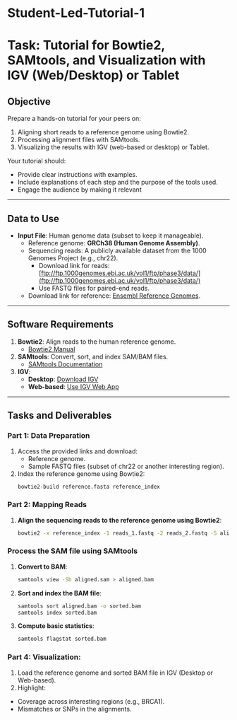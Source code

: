 # Student-Led-Tutorial-1
# Task: Tutorial for Bowtie2, SAMtools, and Visualization with IGV (Web/Desktop) or Tablet

## **Objective**
Prepare a hands-on tutorial for your peers on:
1. Aligning short reads to a reference genome using Bowtie2.
2. Processing alignment files with SAMtools.
3. Visualizing the results with IGV (web-based or desktop) or Tablet.

Your tutorial should:
- Provide clear instructions with examples.
- Include explanations of each step and the purpose of the tools used.
- Engage the audience by making it relevant

---

## **Data to Use**
- **Input File**: Human genome data (subset to keep it manageable).
  - Reference genome: **GRCh38 (Human Genome Assembly)**.
  - Sequencing reads: A publicly available dataset from the 1000 Genomes Project (e.g., chr22).
    - Download link for reads: [ftp://ftp.1000genomes.ebi.ac.uk/vol1/ftp/phase3/data/](ftp://ftp.1000genomes.ebi.ac.uk/vol1/ftp/phase3/data/)
    - Use FASTQ files for paired-end reads.
  - Download link for reference: [Ensembl Reference Genomes](https://ftp.ensembl.org/pub/release-110/fasta/homo_sapiens/dna/).

---

## **Software Requirements**
1. **Bowtie2**: Align reads to the human reference genome.
   - [Bowtie2 Manual](http://bowtie-bio.sourceforge.net/bowtie2/manual.shtml)
2. **SAMtools**: Convert, sort, and index SAM/BAM files.
   - [SAMtools Documentation](http://www.htslib.org/doc/)
3. **IGV**:
   - **Desktop**: [Download IGV](https://software.broadinstitute.org/software/igv/download)
   - **Web-based**: [Use IGV Web App](https://igv.org/app/)

---

## **Tasks and Deliverables**
### **Part 1: Data Preparation**
1. Access the provided links and download:
   - Reference genome.
   - Sample FASTQ files (subset of chr22 or another interesting region).
2. Index the reference genome using Bowtie2:
   ```bash
   bowtie2-build reference.fasta reference_index
### **Part 2: Mapping Reads**

1. **Align the sequencing reads to the reference genome using Bowtie2**:
   ```bash
   bowtie2 -x reference_index -1 reads_1.fastq -2 reads_2.fastq -S aligned.sam

### **Process the SAM file using SAMtools**

1. **Convert to BAM**:
   ```bash
   samtools view -Sb aligned.sam > aligned.bam

2. **Sort and index the BAM file**:  

   ```bash
   samtools sort aligned.bam -o sorted.bam
   samtools index sorted.bam

3. **Compute basic statistics**:
   ```bash
   samtools flagstat sorted.bam

### **Part 4: Visualization**:
1. Load the reference genome and sorted BAM file in IGV (Desktop or Web-based).
2. Highlight:
- Coverage across interesting regions (e.g., BRCA1).
- Mismatches or SNPs in the alignments.

